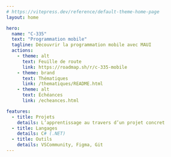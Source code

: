 ```yaml
---
# https://vitepress.dev/reference/default-theme-home-page
layout: home

hero:
  name: "C-335"
  text: "Programmation mobile"
  tagline: Découvrir la programmation mobile avec MAUI
  actions:
    - theme: alt
      text: Feuille de route
      link: https://roadmap.sh/r/c-335-mobile
    - theme: brand
      text: Thématiques
      link: /thematiques/README.html
    - theme: alt
      text: Échéances
      link: /echeances.html

features:
  - title: Projets
    details: L’apprentissage au travers d’un projet concret
  - title: Langages
    details: C# (.NET)
  - title: Outils
    details: VSCommunity, Figma, Git
---
```



